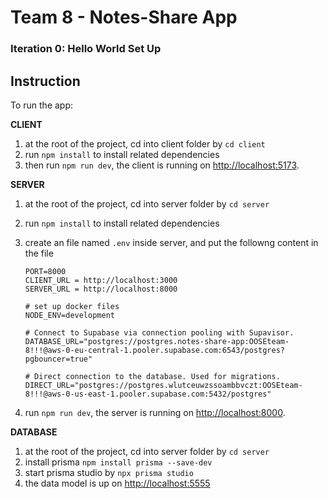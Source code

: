 # Team 8 - Notes-Share App

### Iteration 0: Hello World Set Up

## Instruction

To run the app:

**CLIENT**

1. at the root of the project, cd into client folder by `cd client`
2. run `npm install` to install related dependencies
3. then run `npm run dev`, the client is running on [http://localhost:5173](http://localhost:5173).

**SERVER**

1. at the root of the project, cd into server folder by `cd server`
2. run `npm install` to install related dependencies
3. create an file named `.env` inside server, and put the followng content in the file

   ```
   PORT=8000
   CLIENT_URL = http://localhost:3000
   SERVER_URL = http://localhost:8000

   # set up docker files
   NODE_ENV=development

   # Connect to Supabase via connection pooling with Supavisor.
   DATABASE_URL="postgres://postgres.notes-share-app:OOSEteam-8!!!@aws-0-eu-central-1.pooler.supabase.com:6543/postgres?pgbouncer=true"

   # Direct connection to the database. Used for migrations.
   DIRECT_URL="postgres://postgres.wlutceuwzssoambbvczt:OOSEteam-8!!!@aws-0-us-east-1.pooler.supabase.com:5432/postgres"

   ```

4. run `npm run dev`, the server is running on [http://localhost:8000](http://localhost:8000).

**DATABASE**

1. at the root of the project, cd into server folder by `cd server`
2. install prisma `npm install prisma --save-dev`
3. start prisma studio by `npx prisma studio`
4. the data model is up on [http://localhost:5555](http://localhost:5555)
